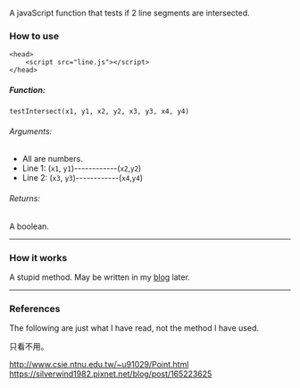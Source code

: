 A javaScript function that tests if 2 line segments are intersected.

### How to use ###

	<head>
		<script src="line.js"></script>		
	</head>

##### Function: #####

	testIntersect(x1, y1, x2, y2, x3, y3, x4, y4)

###### Arguments:
* All are numbers.
* Line 1: (`x1`, `y1`)------------(`x2`,`y2`)
* Line 2: (`x3`, `y3`)------------(`x4`,`y4`)

###### Returns:
A boolean.

---

### How it works ###

A stupid method. May be written in my [blog][1] later.

---

### References ###

The following are just what I have read, not the method I have used.

只看不用。

http://www.csie.ntnu.edu.tw/~u91029/Point.html
https://silverwind1982.pixnet.net/blog/post/165223625



[1]: https://maxium0526.github.io/blog